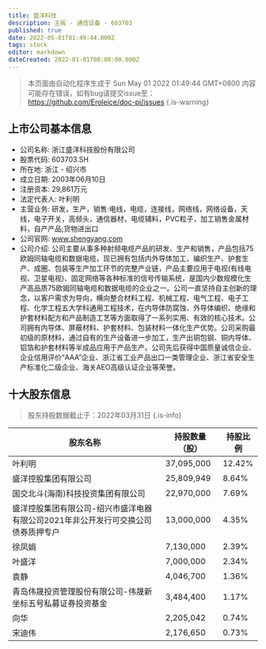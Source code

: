 ```yaml
---
title: 盛洋科技
description: 主板 - 通信设备 - 603703
published: true
date: 2022-05-01T01:49:44.000Z
tags: stock
editor: markdown
dateCreated: 2022-01-01T00:00:00.000Z
---
```


> 本页面由自动化程序生成于 Sun May 01 2022 01:49:44 GMT+0800
> 内容可能存在错误，如有bug请提交issue至：https://github.com/Eroleice/doc-pi/issues
{.is-warning}

## 上市公司基本信息
- 公司名称: 浙江盛洋科技股份有限公司
- 股票代码: 603703.SH
- 所在地: 浙江 - 绍兴市
- 成立日期: 2003年06月10日
- 注册资本: 29,861万元
- 法定代表人: 叶利明
- 主营业务: 研发，生产，销售:电线，电缆，连接线，网络线，网络设备，天线，电子开关，高频头，通信器材，电缆辅料，PVC粒子，加工销售金属材料，自产产品;货物进出口
- 公司官网: www.shengyang.com
- 公司介绍: 公司主要从事多种射频电缆产品的研发、生产和销售，产品包括75欧姆同轴电缆和数据电缆，现已拥有包括内外导体加工、编织生产、护套生产、成圈、包装等生产加工环节的完整产业链，产品主要应用于电视(有线电视、卫星电视)、固定网络等各种标准的信号传输系统，是国内少数规模化生产高品质75欧姆同轴电缆和数据电缆的企业之一。公司一直坚持自主创新的理念，以客户需求为导向，横向整合材料工程、机械工程、电气工程、电子工程、化学工程五大学科通用工程技术，在内导体防腐蚀、外导体编织、绝缘和护套材料配方和产品制造工艺等方面取得了一系列实用、有效的核心技术。公司拥有内导体、屏蔽材料、护套材料、包装材料一体化生产优势。公司采购最初级的原材料，通过自有的生产设备进一步加工，生产出铜包钢、铜内导体、铝箔和护套材料等半成品应用于产品生产。公司先后获得中国质量诚信企业、企业信用评价“AAA”企业、浙江省工业产品出口一类管理企业、浙江省安全生产标准化二级企业、海关AEO高级认证企业等荣誉。


## 十大股东信息
> 股东持股数据截止于：2022年03月31日
{.is-info}

| 股东名称 | 持股数量（股） | 持股比例 |
| --- | --- | --- |
| 叶利明 | 37,095,000 | 12.42% |
| 盛洋控股集团有限公司 | 25,809,949 | 8.64% |
| 国交北斗(海南)科技投资集团有限公司 | 22,970,000 | 7.69% |
| 盛洋控股集团有限公司-绍兴市盛洋电器有限公司2021年非公开发行可交换公司债券质押专户 | 13,000,000 | 4.35% |
| 徐凤娟 | 7,130,000 | 2.39% |
| 叶盛洋 | 7,000,000 | 2.34% |
| 袁静 | 4,046,700 | 1.36% |
| 青岛伟晟投资管理股份有限公司-伟晟新坐标五号私募证券投资基金 | 3,484,400 | 1.17% |
| 向华 | 2,205,042 | 0.74% |
| 宋迪伟 | 2,176,650 | 0.73% |




